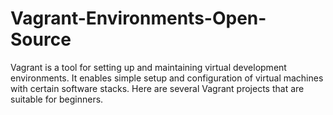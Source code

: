 # Vagrant-Environments-Open-Source
Vagrant is a tool for setting up and maintaining virtual development environments. It enables simple setup and configuration of virtual machines with certain software stacks. Here are several Vagrant projects that are suitable for beginners.


